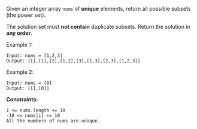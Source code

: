 Given an integer array `nums` of **unique** elements, return all possible subsets (the power set).

The solution set must **not contain** duplicate subsets. Return the solution in **any order**.

Example 1:

```
Input: nums = [1,2,3]
Output: [[],[1],[2],[1,2],[3],[1,3],[2,3],[1,2,3]]
```
Example 2:

```
Input: nums = [0]
Output: [[],[0]]
```

**Constraints:**

```
1 <= nums.length <= 10
-10 <= nums[i] <= 10
All the numbers of nums are unique.
```
